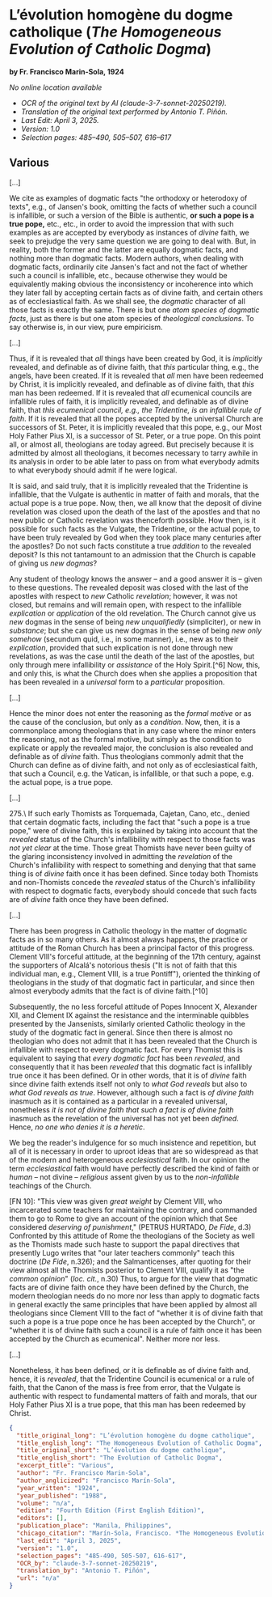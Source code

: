 # L’évolution homogène du dogme catholique (*The Homogeneous Evolution of Catholic Dogma*)

**by Fr. Francisco Marin-Sola, 1924**

*No online location available*

- *OCR of the original text by AI (claude-3-7-sonnet-20250219).*
- *Translation of the original text performed by Antonio T. Piñón.*
- *Last Edit: April 3, 2025.*
- *Version: 1.0*
- *Selection pages: 485–490, 505–507, 616–617*

## Various

[...]

We cite as examples of dogmatic facts "the orthodoxy or heterodoxy of texts", e.g., of Jansen's book, omitting the facts of whether such a council is infallible, or such a version of the Bible is authentic, **or such a pope is a true pope,** etc., etc., in order to avoid the impression that with such examples as are accepted by everybody as instances of *divine* faith, we seek to prejudge the very same question we are going to deal with. But, in reality, both the former and the latter are equally dogmatic facts, and nothing more than dogmatic facts. Modern authors, when dealing with dogmatic facts, ordinarily cite Jansen's fact and not the fact of whether such a council is infallible, etc., because otherwise they would be equivalently making obvious the inconsistency or incoherence into which they later fall by accepting certain facts as of divine faith, and certain others as of ecclesiastical faith. As we shall see, the *dogmatic* character of all those facts is exactly the same. There is but one *atom species of dogmatic facts*, just as there is but one atom species of *theological conclusions*. To say otherwise is, in our view, pure empiricism.

[...]

Thus, if it is revealed that *all* things have been created by God, it is *implicitly* revealed, and definable as of divine faith, that *this* particular thing, e.g., the angels, have been created. If it is revealed that *all* men have been redeemed by Christ, it is implicitly revealed, and definable as of divine faith, that *this* man has been redeemed. If it is revealed that *all* ecumenical councils are infallible rules of faith, it is implicitly revealed, and definable as of divine faith, that *this ecumenical council, e.g., the Tridentine, is an infallible rule of faith*. If it is revealed that all the popes accepted by the universal Church are successors of St. Peter, it is implicitly revealed that this pope, e.g., our Most Holy Father Pius XI, is a successor of St. Peter, or a true pope. On this point all, or almost all, theologians are today agreed. But precisely because it is admitted by almost all theologians, it becomes necessary to tarry awhile in its analysis in order to be able later to pass on from what everybody admits to what everybody should admit if he were logical.

It is said, and said truly, that it is implicitly revealed that the Tridentine is infallible, that the Vulgate is authentic in matter of faith and morals, that the actual pope is a true pope. Now, then, we all know that the deposit of divine revelation was closed upon the death of the last of the apostles and that no new public or Catholic revelation was thenceforth possible. How then, is it possible for such facts as the Vulgate, the Tridentine, or the actual pope, to have been truly revealed by God when they took place many centuries after the apostles? Do not such facts constitute a true *addition* to the revealed deposit? Is this not tantamount to an admission that the Church is capable of giving us *new dogmas*?

Any student of theology knows the answer – and a good answer it is – given to these questions. The revealed deposit was closed with the last of the apostles with respect to *new* Catholic *revelation*; however, it was not closed, but remains and will remain open, with respect to the infallible *explication* or *application* of the old revelation. The Church cannot give us *new* dogmas in the sense of being *new unqualifiedly* (simpliciter), or new in *substance*; but she can give us new dogmas in the sense of being *new only somehow* (secundum quid, i.e., in some manner), i.e., new as to their *explication*, provided that such explication is not done through new revelations, as was the case until the death of the last of the apostles, but only through mere infallibility or *assistance* of the Holy Spirit.[^6] Now, this, and only this, is what the Church does when she applies a proposition that has been revealed in a *universal* form to a *particular* proposition.

[...]

Hence the minor does not enter the reasoning as the *formal motive* or as the cause of the conclusion, but only as a *condition*. Now, then, it is a commonplace among theologians that in any case where the minor enters the reasoning, not as the formal motive, but simply as the condition to explicate or apply the revealed major, the conclusion is also revealed and definable as of *divine* faith. Thus theologians commonly admit that the Church can define as of divine faith, and not only as of ecclesiastical faith, that such a Council, e.g. the Vatican, is infallible, or that such a pope, e.g. the actual pope, is a true pope.

[...]

275.\ If such early Thomists as Torquemada, Cajetan, Cano, etc., denied that certain dogmatic facts, including the fact that "such a pope is a true pope," were of divine faith, this is explained by taking into account that the *revealed* status of the Church's infallibility with respect to those facts was *not yet clear* at the time. Those great Thomists have never been guilty of the glaring inconsistency involved in admitting the *revelation* of the Church's infallibility with respect to something and denying that that same thing is of *divine* faith once it has been defined. Since today both Thomists and non-Thomists concede the *revealed* status of the Church's infallibility with respect to dogmatic facts, everybody should concede that such facts are of *divine* faith once they have been defined.

[...]

There has been progress in Catholic theology in the matter of dogmatic facts as in so many others. As it almost always happens, the practice or attitude of the Roman Church has been a principal factor of this progress. Clement VIII's forceful attitude, at the beginning of the 17th century, against the supporters of Alcalá's notorious thesis ("It is not of faith that this individual man, e.g., Clement VIII, is a true Pontiff"), oriented the thinking of theologians in the study of that dogmatic fact in particular, and since then almost everybody admits that the fact is of divine faith.[^10]

Subsequently, the no less forceful attitude of Popes Innocent X, Alexander XII, and Clement IX against the resistance and the interminable quibbles presented by the Jansenists, similarly oriented Catholic theology in the study of the dogmatic fact in general. Since then there is almost no theologian who does not admit that it has been revealed that the Church is infallible with respect to every dogmatic fact. For every Thomist this is equivalent to saying that *every dogmatic fact* has been *revealed*, and consequently that it has been *revealed* that this dogmatic fact is infallibly true once it has been defined. Or in other words, that it is of *divine* faith since divine faith extends itself not only to *what God reveals* but also to *what God reveals as true*. However, although such a fact is *of divine faith* inasmuch as it is contained as a particular in a revealed universal, nonetheless *it is not of divine faith that such a fact is of divine faith* inasmuch as the revelation of the universal has not yet been *defined*. Hence, *no one who denies it is a heretic*.

We beg the reader's indulgence for so much insistence and repetition, but all of it is necessary in order to uproot ideas that are so widespread as that of the modern and heterogeneous *ecclesiastical* faith. In our opinion the term *ecclesiastical* faith would have perfectly described the kind of faith or *human* – not divine – *religious* assent given by us to the *non-infallible* teachings of the Church.

[FN 10]: "This view was given *great weight* by Clement VIII, who incarcerated some teachers for maintaining the contrary, and commanded them to go to Rome to give an account of the opinion which that See considered *deserving of punishment*," (PETRUS HURTADO, *De Fide*, d.3) Confronted by this attitude of Rome the theologians of the Society as well as the Thomists made such haste to support the papal directives that presently Lugo writes that "our later teachers commonly" teach this doctrine (*De Fide*, n.326); and the Salmanticenses, after quoting for their view almost all the Thomists posterior to Clement VIII, qualify it as "the *common opinion*" (*loc. cit.*, n.30) Thus, to argue for the view that dogmatic facts are of divine faith once they have been defined by the Church, the modern theologian needs do no more nor less than apply to dogmatic facts in general exactly the same principles that have been applied by almost all theologians since Clement VIII to the fact of "whether it is of divine faith that such a pope is a true pope once he has been accepted by the Church", or "whether it is of divine faith such a council is a rule of faith once it has been accepted by the Church as ecumenical". Neither more nor less.

[...]

Nonetheless, it has been defined, or it is definable as of divine faith and, hence, it is *revealed*, that the Tridentine Council is ecumenical or a rule of faith, that the Canon of the mass is free from error, that the Vulgate is authentic with respect to fundamental matters of faith and morals, that our Holy Father Pius XI is a true pope, that this man has been redeemed by Christ.

```json
{
  "title_original_long": "L’évolution homogène du dogme catholique",
  "title_english_long": "The Homogeneous Evolution of Catholic Dogma",
  "title_original_short": "L’évolution du dogme catholique",
  "title_english_short": "The Evolution of Catholic Dogma",
  "excerpt_title": "Various",
  "author": "Fr. Francisco Marin-Sola",
  "author_anglicized": "Francisco Marín-Sola",
  "year_written": "1924",
  "year_published": "1988",
  "volume": "n/a",
  "edition": "Fourth Edition (First English Edition)",
  "editors": [],
  "publication_place": "Manila, Philippines",
  "chicago_citation": "Marín-Sola, Francisco. *The Homogeneous Evolution of Catholic Dogma*. Translated by Antonio T. Piñón. Manila: Santo Tomas University Press, 1988.",
  "last_edit": "April 3, 2025",
  "version": "1.0",
  "selection_pages": "485-490, 505-507, 616-617",
  "OCR_by": "claude-3-7-sonnet-20250219",
  "translation_by": "Antonio T. Piñón",
  "url": "n/a"
}
```
